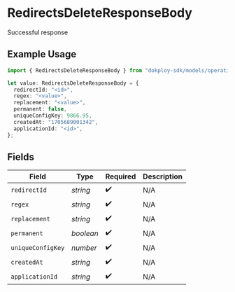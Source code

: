 # RedirectsDeleteResponseBody

Successful response

## Example Usage

```typescript
import { RedirectsDeleteResponseBody } from "dokploy-sdk/models/operations";

let value: RedirectsDeleteResponseBody = {
  redirectId: "<id>",
  regex: "<value>",
  replacement: "<value>",
  permanent: false,
  uniqueConfigKey: 9866.95,
  createdAt: "1705689001342",
  applicationId: "<id>",
};
```

## Fields

| Field              | Type               | Required           | Description        |
| ------------------ | ------------------ | ------------------ | ------------------ |
| `redirectId`       | *string*           | :heavy_check_mark: | N/A                |
| `regex`            | *string*           | :heavy_check_mark: | N/A                |
| `replacement`      | *string*           | :heavy_check_mark: | N/A                |
| `permanent`        | *boolean*          | :heavy_check_mark: | N/A                |
| `uniqueConfigKey`  | *number*           | :heavy_check_mark: | N/A                |
| `createdAt`        | *string*           | :heavy_check_mark: | N/A                |
| `applicationId`    | *string*           | :heavy_check_mark: | N/A                |